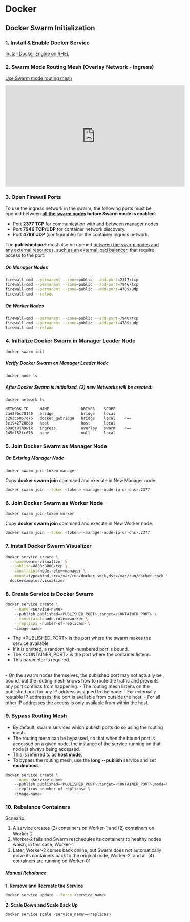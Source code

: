 # Docker

## Docker Swarm Initialization

### 1. Install & Enable Docker Service

[Install Docker Engine on RHEL](https://docs.docker.com/engine/install/rhel/)

### 2. Swarm Mode Routing Mesh (Overlay Network - Ingress)

[Use Swarm mode routing mesh](https://docs.docker.com/engine/swarm/ingress/)
<iframe width="560" height="315" src="https://www.youtube.com/embed/gJVcKVdYhpI?si=rUhbdhjW1VutjHf3" title="YouTube video player" frameborder="0" allow="accelerometer; autoplay; clipboard-write; encrypted-media; gyroscope; picture-in-picture; web-share" referrerpolicy="strict-origin-when-cross-origin" allowfullscreen></iframe>

### 3. Open Firewall Ports

To use the ingress network in the swarm, the following ports must be opened between <u>**all the swarm nodes</u> before Swarm mode is enabled**:

- Port **2377 TCP** for communication with and between manager nodes
- Port **7946 TCP/UDP** for container network discovery.
- Port **4789 UDP** (configurable) for the container ingress network.

The **published port** must also be opened <u>between the swarm nodes and any external resources, such as an external load balancer</u>, that require access to the port.
<br>
##### On Manager Nodes

```bash
firewall-cmd --permanent --zone=public --add-port=2377/tcp
firewall-cmd --permanent --zone=public --add-port=7946/tcp
firewall-cmd --permanent --zone=public --add-port=4789/udp
firewall-cmd --reload
```

##### On Worker Nodes

```bash
firewall-cmd --permanent --zone=public --add-port=7946/tcp
firewall-cmd --permanent --zone=public --add-port=4789/udp
firewall-cmd --reload
```

### 4. Initialize Docker Swarm in Manager Leader Node

```bash
docker swarm init
```

##### Verify Docker Swarm on Manager Leader Node

```bash
docker node ls
```

##### After Docker Swarm is initialized, (2) new Networks will be created:

```bash
docker network ls

NETWORK ID     NAME              DRIVER    SCOPE
2ad296c78140   bridge            bridge    local
c203c6067d76   docker_gwbridge   bridge    local    <==
5e1942720b8b   host              host      local
p9a6s9jh9w1k   ingress           overlay   swarm    <==
245df52fc678   none              null      local
```

### 5. Join Docker Swarm as Manager Node

##### On Existing Manager Node

```bash
docker swarm join-token manager
```

Copy **docker swarm join** command and execute in New Manager node.

```bash
docker swarm join --token <token> <manager-node-ip-or-dns>:2377
```

### 6. Join Docker Swarm as Worker Node

```bash
docker swarm join-token worker
```

Copy **docker swarm join** command and execute in New Worker node.

```bash
docker swarm join --token <token> <manager-node-ip-or-dns>:2377
```

### 7. Install Docker Swarm Visualizer

```bash
docker service create \
  --name=swarm-visualizer \
  --publish=8888:8080/tcp \
  --constraint=node.role==manager \
  --mount=type=bind,src=/var/run/docker.sock,dst=/var/run/docker.sock \
  dockersamples/visualizer
```

### 8. Create Service is Docker Swarm

```bash
docker service create \
    --name <service-name>
    --publish published=<PUBLISHED_PORT>,target=<CONTAINER_PORT> \
    --constraint=node.role==worker \
    --replicas <number-of-replicas> \
    <image-name>
```

- The <PUBLISHED_PORT> is the port where the swarm makes the service available.
- If it is omitted, a random high-numbered port is bound.
- The <CONTAINER_PORT> is the port where the container listens.
- This parameter is required.
<br>
- On the swarm nodes themselves, the published port may not actually be bound, but the routing mesh knows how to route the traffic and prevents any port conflicts from happening.
- The routing mesh listens on the published port for any IP address assigned to the node.
- For externally routable IP addresses, the port is available from outside the host.
- For all other IP addresses the access is only available from within the host.

### 9. Bypass Routing Mesh

- By default, swarm services which publish ports do so using the routing mesh.
- The routing mesh can be bypassed, so that when the bound port is accessed on a given node, the instance of the service running on that node is always being accessed.
- This is referred to as **host mode**.
- To bypass the routing mesh, use the **long --publish** service and set **mode=host**.

```bash
docker service create \
    --name <service-name>
    --publish published=<PUBLISHED_PORT>,target=<CONTAINER_PORT>,mode=host \    <==
    --replicas <number-of-replicas> \
    <image-name>
```

### 10. Rebalance Containers

Scneario:
1. A service creates (2) containers on Worker-1 and (2) containers on Worker-2
2. Worker-2 fails and Swarm reschedules its containers to healthy nodes which, in this case, Worker-1
3. Later, Worker-2 comes back online, but Swarm does not automatically move its containers back to the original node, Worker-2, and all (4) containers are running on Worker-01

##### Manual Rebalance

**1. Remove and Recreate the Service**

```bash
docker service update --force <service_name>
```

**2. Scale Down and Scale Back Up**

```bash
docker service scale <service_name>=<replicas>
```